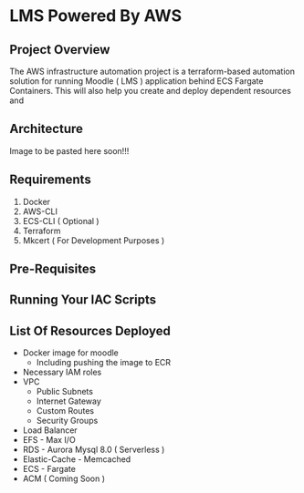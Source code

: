 # LMS Powered By AWS

## Project Overview
The AWS infrastructure automation project is a terraform-based automation solution for running Moodle ( LMS ) application behind ECS Fargate Containers. This will also help you create and deploy dependent resources and 

## Architecture
Image to be pasted here soon!!!

## Requirements
1. Docker
2. AWS-CLI
3. ECS-CLI ( Optional )
4. Terraform
5. Mkcert ( For Development Purposes )

## Pre-Requisites

## Running Your IAC Scripts

## List Of Resources Deployed
- Docker image for moodle
	- Including pushing the image to ECR
- Necessary IAM roles
- VPC
	- Public Subnets
	- Internet Gateway
	- Custom Routes
	- Security Groups
- Load Balancer
- EFS - Max I/O
- RDS - Aurora Mysql 8.0 ( Serverless )
- Elastic-Cache - Memcached
- ECS - Fargate
- ACM ( Coming Soon )